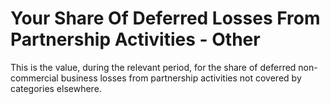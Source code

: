 # Your Share Of Deferred Losses From Partnership Activities - Other
This is the value, during the relevant period, for the share of deferred non-commercial business losses from partnership activities not covered by categories elsewhere.
